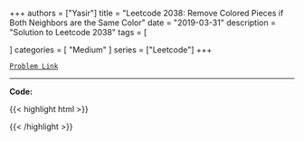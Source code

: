 
+++
authors = ["Yasir"]
title = "Leetcode 2038: Remove Colored Pieces if Both Neighbors are the Same Color"
date = "2019-03-31"
description = "Solution to Leetcode 2038"
tags = [
    
]
categories = [
    "Medium"
]
series = ["Leetcode"]
+++



[`Problem Link`](https://leetcode.com/problems/remove-colored-pieces-if-both-neighbors-are-the-same-color/description/)

---

**Code:**

{{< highlight html >}}

{{< /highlight >}}

